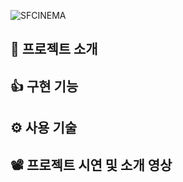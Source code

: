 ![SFCINEMA](https://user-images.githubusercontent.com/58875822/96440577-23f06d00-1243-11eb-9e11-96b5ff96b861.png)

## 📌 프로젝트 소개

## 👍 구현 기능

## ⚙ 사용 기술

## 📽 프로젝트 시연 및 소개 영상

